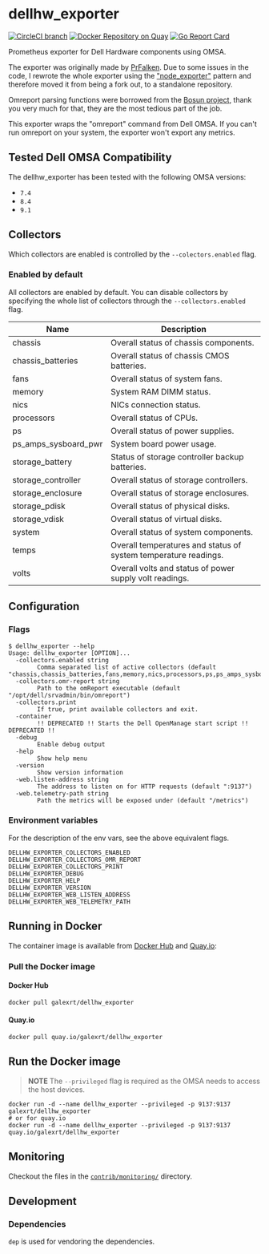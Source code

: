 # dellhw_exporter
[![CircleCI branch](https://img.shields.io/circleci/project/github/galexrt/dellhw_exporter/master.svg)]() [![Docker Repository on Quay](https://quay.io/repository/galexrt/dellhw_exporter/status "Docker Repository on Quay")](https://quay.io/repository/galexrt/dellhw_exporter) [![Go Report Card](https://goreportcard.com/badge/github.com/galexrt/dellhw_exporter)](https://goreportcard.com/report/github.com/galexrt/dellhw_exporter)

Prometheus exporter for Dell Hardware components using OMSA.

The exporter was originally made by [PrFalken](https://github.com/PrFalken). Due to some issues in the code, I rewrote the whole exporter using the ["node_exporter"](https://github.com/prometheus/node_exporter) pattern and therefore moved it from being a fork out, to a standalone repository.

Omreport parsing functions were borrowed from the [Bosun project](https://github.com/bosun-monitor/bosun/blob/master/cmd/scollector/collectors/dell_hw.go), thank you very much for that, they are the most tedious part of the job.

This exporter wraps the "omreport" command from Dell OMSA. If you can't run omreport on your system, the exporter won't export any metrics.

## Tested Dell OMSA Compatibility
The dellhw_exporter has been tested with the following OMSA versions:
* `7.4`
* `8.4`
* `9.1`

## Collectors
Which collectors are enabled is controlled by the `--colectors.enabled` flag.

### Enabled by default
All collectors are enabled by default. You can disable collectors by specifying the whole list of collectors through the `--collectors.enabled` flag.

| Name                 | Description                                                     |
| -------------------- | --------------------------------------------------------------- |
| chassis              | Overall status of chassis components.                           |
| chassis_batteries    | Overall status of chassis CMOS batteries.                       |
| fans                 | Overall status of system fans.                                  |
| memory               | System RAM DIMM status.                                         |
| nics                 | NICs connection status.                                         |
| processors           | Overall status of CPUs.                                         |
| ps                   | Overall status of power supplies.                               |
| ps_amps_sysboard_pwr | System board power usage.                                       |
| storage_battery      | Status of storage controller backup batteries.                  |
| storage_controller   | Overall status of storage controllers.                          |
| storage_enclosure    | Overall status of storage enclosures.                           |
| storage_pdisk        | Overall status of physical disks.                               |
| storage_vdisk        | Overall status of virtual disks.                                |
| system               | Overall status of system components.                            |
| temps                | Overall temperatures and status of system temperature readings. |
| volts                | Overall volts and status of power supply volt readings.         |

## Configuration
### Flags

```
$ dellhw_exporter --help
Usage: dellhw_exporter [OPTION]...
  -collectors.enabled string
    	Comma separated list of active collectors (default "chassis,chassis_batteries,fans,memory,nics,processors,ps,ps_amps_sysboard_pwr,storage_battery,storage_controller,storage_enclosure,storage_pdisk,storage_vdisk,system,temps,volts")
  -collectors.omr-report string
    	Path to the omReport executable (default "/opt/dell/srvadmin/bin/omreport")
  -collectors.print
    	If true, print available collectors and exit.
  -container
    	!! DEPRECATED !! Starts the Dell OpenManage start script !! DEPRECATED !!
  -debug
    	Enable debug output
  -help
    	Show help menu
  -version
    	Show version information
  -web.listen-address string
    	The address to listen on for HTTP requests (default ":9137")
  -web.telemetry-path string
    	Path the metrics will be exposed under (default "/metrics")
```

### Environment variables
For the description of the env vars, see the above equivalent flags.

```
DELLHW_EXPORTER_COLLECTORS_ENABLED
DELLHW_EXPORTER_COLLECTORS_OMR_REPORT
DELLHW_EXPORTER_COLLECTORS_PRINT
DELLHW_EXPORTER_DEBUG
DELLHW_EXPORTER_HELP
DELLHW_EXPORTER_VERSION
DELLHW_EXPORTER_WEB_LISTEN_ADDRESS
DELLHW_EXPORTER_WEB_TELEMETRY_PATH
```

## Running in Docker
The container image is available from [Docker Hub](https://hub.docker.com/) and [Quay.io](https://quay.io/):

### Pull the Docker image
#### Docker Hub

```
docker pull galexrt/dellhw_exporter
```

#### Quay.io

```
docker pull quay.io/galexrt/dellhw_exporter
```

## Run the Docker image
> **NOTE** The `--privileged` flag is required as the OMSA needs to access the host devices.

```
docker run -d --name dellhw_exporter --privileged -p 9137:9137 galexrt/dellhw_exporter
# or for quay.io
docker run -d --name dellhw_exporter --privileged -p 9137:9137 quay.io/galexrt/dellhw_exporter
```
## Monitoring
Checkout the files in the [`contrib/monitoring/`](contrib/monitoring/) directory.

## Development
### Dependencies

`dep` is used for vendoring the dependencies.
